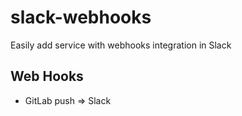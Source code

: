 slack-webhooks
==============

Easily add service with webhooks integration in Slack

## Web Hooks

  - GitLab push => Slack
